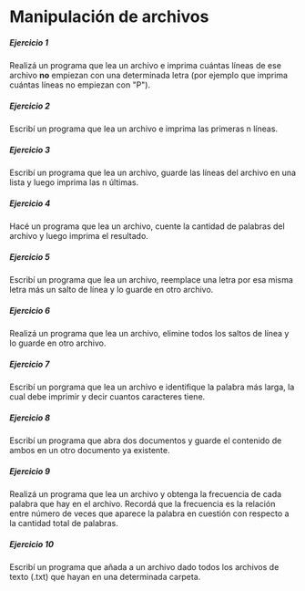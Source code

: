 # **Manipulación de archivos**

##### **Ejercicio 1**
Realizá un programa que lea un archivo e imprima cuántas líneas de ese archivo **no** empiezan con una determinada letra (por ejemplo que imprima cuántas líneas no empiezan con "P").

##### **Ejercicio 2**
Escribí un programa que lea un archivo e imprima las primeras n líneas.

##### **Ejercicio 3**
Escribí un programa que lea un archivo, guarde las líneas del archivo en una lista y luego imprima las n últimas.

##### **Ejercicio 4**
Hacé un programa que lea un archivo, cuente la cantidad de palabras del archivo y luego imprima el resultado.

##### **Ejercicio 5**
Escribí un programa que lea un archivo, reemplace una letra por esa misma letra más un salto de línea y lo guarde en otro archivo.

##### **Ejercicio 6**
Realizá un programa que lea un archivo, elimine todos los saltos de línea y lo guarde en otro archivo.

##### **Ejercicio 7**
Escribí un porgrama que lea un archivo e identifique la palabra más larga, la cual debe imprimir y decir cuantos caracteres tiene.

##### **Ejercicio 8**
Escribí un programa que abra dos documentos y guarde el contenido de ambos en un otro documento ya existente.

##### **Ejercicio 9**
Realizá un programa que lea un archivo y obtenga la frecuencia de cada palabra que hay en el archivo. Recordá que la frecuencia es la relación entre número de veces que aparece la palabra en cuestión con respecto a la cantidad total de palabras.

##### **Ejercicio 10**
Escribí un programa que añada a un archivo dado todos los archivos de texto (.txt) que hayan en una determinada carpeta.